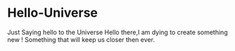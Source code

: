 # Hello-Universe
Just Saying hello to the Universe
Hello there,I am dying to create something new !
Something that will keep us closer then ever.
